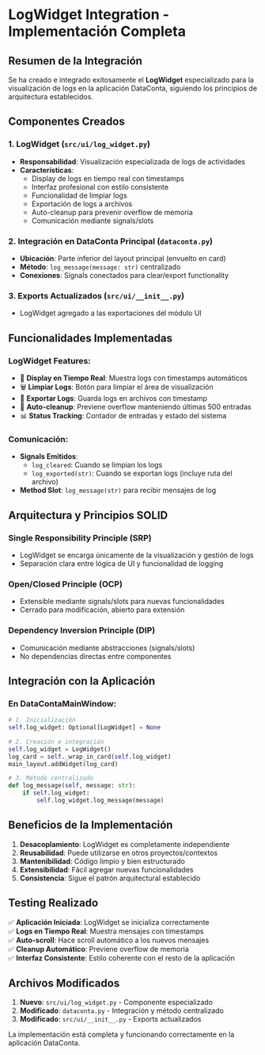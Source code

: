 # LogWidget Integration - Implementación Completa

## Resumen de la Integración

Se ha creado e integrado exitosamente el **LogWidget** especializado para la visualización de logs en la aplicación DataConta, siguiendo los principios de arquitectura establecidos.

## Componentes Creados

### 1. LogWidget (`src/ui/log_widget.py`)
- **Responsabilidad**: Visualización especializada de logs de actividades
- **Características**:
  - Display de logs en tiempo real con timestamps
  - Interfaz profesional con estilo consistente
  - Funcionalidad de limpiar logs
  - Exportación de logs a archivos
  - Auto-cleanup para prevenir overflow de memoria
  - Comunicación mediante signals/slots

### 2. Integración en DataConta Principal (`dataconta.py`)
- **Ubicación**: Parte inferior del layout principal (envuelto en card)
- **Método**: `log_message(message: str)` centralizado
- **Conexiones**: Signals conectados para clear/export functionality

### 3. Exports Actualizados (`src/ui/__init__.py`)
- LogWidget agregado a las exportaciones del módulo UI

## Funcionalidades Implementadas

### LogWidget Features:
- 📝 **Display en Tiempo Real**: Muestra logs con timestamps automáticos
- 🗑️ **Limpiar Logs**: Botón para limpiar el área de visualización
- 💾 **Exportar Logs**: Guarda logs en archivos con timestamp
- 🔄 **Auto-cleanup**: Previene overflow manteniendo últimas 500 entradas
- 📊 **Status Tracking**: Contador de entradas y estado del sistema

### Comunicación:
- **Signals Emitidos**:
  - `log_cleared`: Cuando se limpian los logs
  - `log_exported(str)`: Cuando se exportan logs (incluye ruta del archivo)
- **Method Slot**: `log_message(str)` para recibir mensajes de log

## Arquitectura y Principios SOLID

### Single Responsibility Principle (SRP)
- LogWidget se encarga únicamente de la visualización y gestión de logs
- Separación clara entre lógica de UI y funcionalidad de logging

### Open/Closed Principle (OCP)
- Extensible mediante signals/slots para nuevas funcionalidades
- Cerrado para modificación, abierto para extensión

### Dependency Inversion Principle (DIP)
- Comunicación mediante abstracciones (signals/slots)
- No dependencias directas entre componentes

## Integración con la Aplicación

### En DataContaMainWindow:
```python
# 1. Inicialización
self.log_widget: Optional[LogWidget] = None

# 2. Creación e integración
self.log_widget = LogWidget()
log_card = self._wrap_in_card(self.log_widget)
main_layout.addWidget(log_card)

# 3. Método centralizado
def log_message(self, message: str):
    if self.log_widget:
        self.log_widget.log_message(message)
```

## Beneficios de la Implementación

1. **Desacoplamiento**: LogWidget es completamente independiente
2. **Reusabilidad**: Puede utilizarse en otros proyectos/contextos
3. **Mantenibilidad**: Código limpio y bien estructurado
4. **Extensibilidad**: Fácil agregar nuevas funcionalidades
5. **Consistencia**: Sigue el patrón arquitectural establecido

## Testing Realizado

✅ **Aplicación Iniciada**: LogWidget se inicializa correctamente  
✅ **Logs en Tiempo Real**: Muestra mensajes con timestamps  
✅ **Auto-scroll**: Hace scroll automático a los nuevos mensajes  
✅ **Cleanup Automático**: Previene overflow de memoria  
✅ **Interfaz Consistente**: Estilo coherente con el resto de la aplicación  

## Archivos Modificados

1. **Nuevo**: `src/ui/log_widget.py` - Componente especializado
2. **Modificado**: `dataconta.py` - Integración y método centralizado
3. **Modificado**: `src/ui/__init__.py` - Exports actualizados

La implementación está completa y funcionando correctamente en la aplicación DataConta.